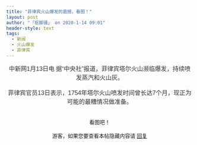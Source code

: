 ```yaml
---
title: "菲律宾火山爆发的震撼，看图！"
layout: post
author: "「抠脚骚」 on 2020-1-14 09:01"
header-style: text
tags:
  - 新闻
  - 火山爆发
  - 菲律宾
---
```


<head>
 <script type="text/javascript">replyreload += ',' + 5977302;</script> 
</head>
<body>
 <div align="center"> 
  <font color="#333333"><font face="arial"><font size="3">中新网1月13日电</font></font></font> 
  <font color="#333333"><font face="arial"><font style="font-size:16px">据“中央社”报道，菲律宾塔尔火山濒临爆发，持续喷发蒸汽和火山灰。</font></font></font> 
 </div>
 <br> 
 <div align="center"> 
  <font color="#333333"><font face="arial"><font style="font-size:16px">菲律宾官员13日表示，1754年塔尔火山喷发时间曾长达7个月，现正为可能的最糟情况做准备。</font></font></font> 
 </div>
 <br> 
 <br> 
 <div align="center">
   看图吧！ 
 </div>
 <br> 
 <div align="center"> 
  <div class="locked">
    游客，如果您要查看本帖隐藏内容请 
   <a href="forum.php?mod=post&amp;action=reply&amp;fid=2&amp;tid=551123" onclick="showWindow('reply', this.href)">回复</a> 
  </div> 
 </div>
 <br> 
 <br> 
 <br> 
 <br> 
 <br> 
 <br> 
 <br> 
 <br> 
 <br>
</body>


